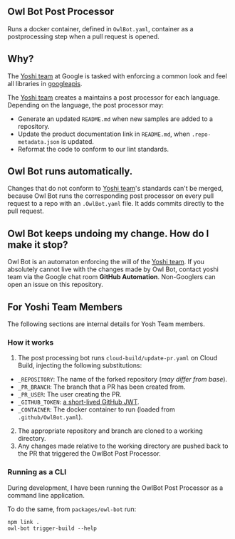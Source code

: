 ## Owl Bot Post Processor

Runs a docker container, defined in `OwlBot.yaml`, container as a postprocessing
step when a pull request is opened.

## Why?

The [Yoshi team](https://github.com/orgs/googleapis/teams/yoshi) at Google
is tasked with enforcing a common look and feel
all libraries in
[googleapis](https://github.com/googleapis).

The [Yoshi team](https://github.com/orgs/googleapis/teams/yoshi) creates a maintains a post processor for each language.  Depending on the language, the post processor may:

* Generate an updated `README.md` when new samples are added to a repository.
* Update the product documentation link in `README.md`, when
  `.repo-metadata.json` is updated.
* Reformat the code to conform to our lint standards.

## Owl Bot runs automatically.

Changes that do not conform to 
[Yoshi team](https://github.com/orgs/googleapis/teams/yoshi)'s standards can't be
merged, because Owl Bot runs the corresponding post processor on every
pull request to a repo with an `.OwlBot.yaml` file.  It
adds commits directly to the pull request.

## Owl Bot keeps undoing my change.  How do I make it stop?

Owl Bot is an automaton enforcing the will of the
[Yoshi team](https://github.com/orgs/googleapis/teams/yoshi).
If you absolutely cannot live with the changes made by Owl Bot,
contact yoshi team via the Google chat room **GitHub Automation**.
Non-Googlers can open an issue on this repository.
## For Yoshi Team Members

The following sections are internal details for Yosh Team members.
### How it works

1. The post processing bot runs `cloud-build/update-pr.yaml` on Cloud Build,
injecting the following substitutions:

* `_REPOSITORY`: The name of the forked repository (_may differ from base_).
* `_PR_BRANCH`: The branch that a PR has been created from.
* `_PR_USER`: The user creating the PR.
* `_GITHUB_TOKEN`: [a short-lived GitHub JWT](https://docs.github.com/en/free-pro-team@latest/developers/apps/authenticating-with-github-apps).
* `_CONTAINER`: The docker container to run (loaded from `.github/OwlBot.yaml`).

2. The appropriate repository and branch are cloned to a working directory.
3. Any changes made relative to the working directory are pushed back to
  the PR that triggered the OwlBot Post Processor.

### Running as a CLI

During development, I have been running the OwlBot Post Processor as a command
line application.

To do the same, from `packages/owl-bot` run:

```
npm link .
owl-bot trigger-build --help
```
